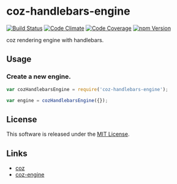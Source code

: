 coz-handlebars-engine
==========

<!-- Badge Start -->
<a name="badges"></a>

[![Build Status][bd_travis_shield_url]][bd_travis_url]
[![Code Climate][bd_codeclimate_shield_url]][bd_codeclimate_url]
[![Code Coverage][bd_codeclimate_coverage_shield_url]][bd_codeclimate_url]
[![npm Version][bd_npm_shield_url]][bd_npm_url]

[bd_repo_url]: https://github.com/pon-repo/coz-handlebars-engine
[bd_travis_url]: http://travis-ci.org/pon-repo/coz-handlebars-engine
[bd_travis_shield_url]: http://img.shields.io/travis/pon-repo/coz-handlebars-engine.svg?style=flat
[bd_license_url]: https://github.com/pon-repo/coz-handlebars-engine/blob/master/LICENSE
[bd_codeclimate_url]: http://codeclimate.com/github/pon-repo/coz-handlebars-engine
[bd_codeclimate_shield_url]: http://img.shields.io/codeclimate/github/pon-repo/coz-handlebars-engine.svg?style=flat
[bd_codeclimate_coverage_shield_url]: http://img.shields.io/codeclimate/coverage/github/pon-repo/coz-handlebars-engine.svg?style=flat
[bd_gemnasium_url]: https://gemnasium.com/pon-repo/coz-handlebars-engine
[bd_gemnasium_shield_url]: https://gemnasium.com/pon-repo/coz-handlebars-engine.svg
[bd_npm_url]: http://www.npmjs.org/package/coz-handlebars-engine
[bd_npm_shield_url]: http://img.shields.io/npm/v/coz-handlebars-engine.svg?style=flat

<!-- Badge End -->


<!-- Description Start -->
<a name="description"></a>

coz rendering engine with handlebars.

<!-- Description End -->



<!-- Sections Start -->
<a name="sections"></a>

Usage
----

### Create a new engine.

```javascript
var cozHandlebarsEngine = require('coz-handlebars-engine');

var engine = cozHandlebarsEngine({});
```


<!-- Sections Start -->


<!-- LICENSE Start -->
<a name="license"></a>

License
-------
This software is released under the [MIT License](https://github.com/pon-repo/coz-handlebars-engine/blob/master/LICENSE).

<!-- LICENSE End -->


<!-- Links Start -->
<a name="links"></a>

Links
------

+ [coz](https://github.com/coz-repo/coz)
+ [coz-engine](https://github.com/coz-repo/coz-engine)

<!-- Links End -->
